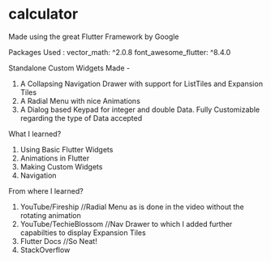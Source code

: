 # calculator


Made using the great Flutter Framework by Google

Packages Used :
  vector_math: ^2.0.8
  font_awesome_flutter: ^8.4.0

Standalone Custom Widgets Made -

1.  A Collapsing Navigation Drawer with support for ListTiles and Expansion Tiles
2.  A Radial Menu with nice Animations
3.  A Dialog based Keypad for integer and double Data. Fully Customizable regarding the type of Data accepted

What I learned?

1.  Using Basic Flutter Widgets
2.  Animations in Flutter
3.  Making Custom Widgets
4.  Navigation

From where I learned?

1.  YouTube/Fireship        //Radial Menu as is done in the video without the rotating animation
2.  YouTube/TechieBlossom   //Nav Drawer to which I added further capabilties to display Expansion Tiles
3.  Flutter Docs            //So Neat!
4.  StackOverflow
